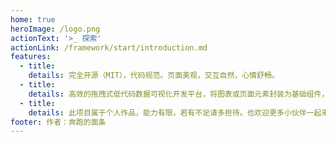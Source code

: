 ```yaml
---
home: true
heroImage: /logo.png
actionText: '>_ 探索'
actionLink: /framework/start/introduction.md
features:
  - title:
    details: 完全开源（MIT），代码规范。页面美观，交互自然，心情舒畅。
  - title:
    details: 高效的拖拽式低代码数据可视化开发平台，将图表或页面元素封装为基础组件，无需编写代码即可制作数据大屏
  - title:
    details: 此项目属于个人作品，能力有限，若有不足请多担待。也欢迎更多小伙伴一起来参与建设！
footer: 作者：奔跑的面条
---
```

